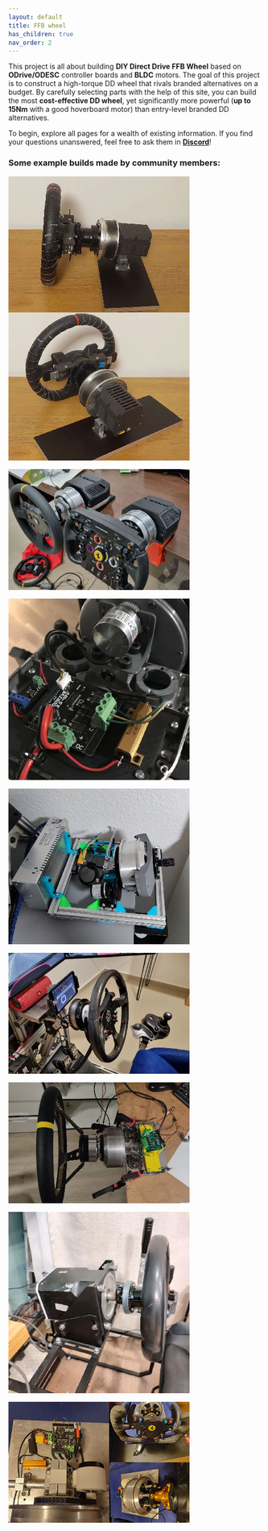 ```yaml
---
layout: default
title: FFB wheel
has_children: true
nav_order: 2
---
```


This project is all about building **DIY Direct Drive FFB Wheel** based on **ODrive/ODESC** controller boards and **BLDC** motors.
The goal of this project is to construct a high-torque DD wheel that rivals branded alternatives on a budget.
By carefully selecting parts with the help of this site, you can build the most **cost-effective DD wheel**,
yet significantly more powerful (**up to 15Nm** with a good hoverboard motor) than entry-level branded DD alternatives.

To begin, explore all pages for a wealth of existing information.
If you find your questions unanswered, feel free to ask them in  [**Discord**](https://discord.gg/Gt6rnvrZKu)!

### Some example builds made by community members:

[<img src="../../assets/images/showcase_06.jpg">](wheel_assembly.html)

[<img src="../../assets/images/showcase_05.jpg">](https://discord.com/channels/1043156600468287539/1043161800545423411/1186788522473037947)

[<img src="../../assets/images/showcase_01.jpg">](https://discord.com/channels/1043156600468287539/1043161800545423411/1046439148711596102)

[<img src="../../assets/images/showcase_07.jpg">](https://diy-blog.org/2023/08/23/diy-directdrive-forcefeedback-lenkrad-aus-einem-hoverboard-motor-teil-2/)

[<img src="../../assets/images/showcase_02.jpg">](https://discord.com/channels/1043156600468287539/1043161800545423411/1047987630345818142)

[<img src="../../assets/images/showcase_03.jpg">](https://discord.com/channels/1043156600468287539/1043166146431553647/1048983069996105778)

[<img src="../../assets/images/showcase_04.jpg">](https://discord.com/channels/1043156600468287539/1053623628870189098/1053623758318997504)

[<img src="../../assets/images/showcase_00.jpg">](https://discord.com/channels/1043156600468287539/1043166146431553647/1043179437857976330)


